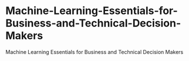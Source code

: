 # Machine-Learning-Essentials-for-Business-and-Technical-Decision-Makers
Machine Learning Essentials for Business and Technical Decision Makers
